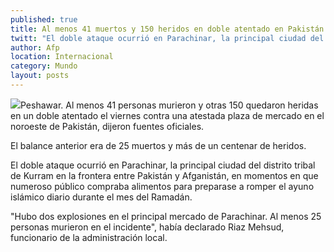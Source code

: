 ```yaml
---
published: true
title: Al menos 41 muertos y 150 heridos en doble atentado en Pakistán
twitt: "El doble ataque ocurrió en Parachinar, la principal ciudad del distrito tribal de Kurram en la frontera con Afganistán."
author: Afp
location: Internacional
category: Mundo
layout: posts
---
```


![](http://i.imgur.com/W1hLV5hm.jpg)Peshawar. Al menos 41 personas murieron y otras 150 quedaron heridas en un doble atentado el viernes contra una atestada plaza de mercado en el noroeste de Pakistán, dijeron fuentes oficiales.

El balance anterior era de 25 muertos y más de un centenar de heridos.

El doble ataque ocurrió en Parachinar, la principal ciudad del distrito tribal de Kurram en la frontera entre Pakistán y Afganistán, en momentos en que numeroso público compraba alimentos para preparase a romper el ayuno islámico diario durante el mes del Ramadán.

"Hubo dos explosiones en el principal mercado de Parachinar. Al menos 25 personas murieron en el incidente", había declarado Riaz Mehsud, funcionario de la administración local.
